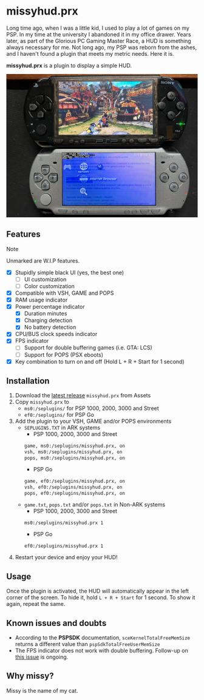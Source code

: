 # missyhud.prx
Long time ago, when I was a little kid, I used to play a lot of games on my
PSP. In my time at the university I abandoned it in my office drawer. Years later, as part of the Glorious PC Gaming Master Race,
a HUD is something always necessary for me.
Not long ago, my PSP was reborn from the ashes, and I haven't found a plugin
that meets my metric needs. Here it is.

**missyhud.prx** is a plugin to display a simple HUD.

![missyhud.prx working on a PSP 1000 XMB and PSP 2000 running Crisis Core: Final Fantasy VII](./missyhud_psp1k_psp2k.jpeg)

## Features
> [!NOTE]
> Unmarked are W.I.P features.

- [x] Stupidly simple black UI (yes, the best one)
    - [ ] UI customization
    - [ ] Color customization
- [x] Compatible with VSH, GAME and POPS
- [x] RAM usage indicator
- [x] Power percentage indicator
    - [x] Duration minutes
    - [x] Charging detection
    - [x] No battery detection
- [x] CPU/BUS clock speeds indicator
- [x] FPS indicator
    - [ ] Support for double buffering games (i.e. GTA: LCS)
    - [ ] Support for POPS (PSX eboots)
- [x] Key combination to turn on and off (Hold L + R + Start for 1 second)

## Installation
1. Download the [latest release](https://github.com/pebeto/missyhud.prx/releases/latest) `missyhud.prx` from Assets
2. Copy `missyhud.prx` to
    - `ms0:/seplugins/` for PSP 1000, 2000, 3000 and Street
    - `ef0:/seplugins/` for PSP Go
3. Add the plugin to your VSH, GAME and/or POPS environments
	- `SEPLUGINS.TXT` in ARK systems
		- PSP 1000, 2000, 3000 and Street
        ```
        game, ms0:/seplugins/missyhud.prx, on
        vsh, ms0:/seplugins/missyhud.prx, on
        pops, ms0:/seplugins/missyhud.prx, on
        ```
		- PSP Go
        ```
        game, ef0:/seplugins/missyhud.prx, on
        vsh, ef0:/seplugins/missyhud.prx, on
        pops, ef0:/seplugins/missyhud.prx, on
        ```
	- `game.txt`, `pops.txt` and/or `pops.txt` in Non-ARK systems
		- PSP 1000, 2000, 3000 and Street
        ```
        ms0:/seplugins/missyhud.prx 1
        ```
		- PSP Go
        ```
        ef0:/seplugins/missyhud.prx 1
        ```
4. Restart your device and enjoy your HUD!

## Usage
Once the plugin is activated, the HUD will automatically appear in the left corner of the screen. To hide it, hold `L + R + Start` for 1 second. To show it again, repeat the same.

## Known issues and doubts
- According to the **PSPSDK** documentation, `sceKernelTotalFreeMemSize` returns a different value than `pspSdkTotalFreeUserMemSize`
- The FPS indicator does not work with double buffering. Follow-up on [this issue](https://github.com/pebeto/missyhud.prx/issues/3) is ongoing.

## Why missy?
Missy is the name of my cat.
